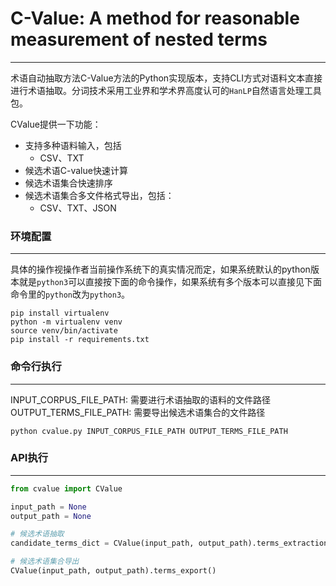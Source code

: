 # C-Value: A method for reasonable measurement of nested terms



-----

术语自动抽取方法C-Value方法的Python实现版本，支持CLI方式对语料文本直接进行术语抽取。分词技术采用工业界和学术界高度认可的`HanLP`自然语言处理工具包。

CValue提供一下功能：

* 支持多种语料输入，包括
    * CSV、TXT
* 候选术语C-value快速计算
* 候选术语集合快速排序
* 候选术语集合多文件格式导出，包括：
    * CSV、TXT、JSON

### 环境配置

-----

具体的操作视操作者当前操作系统下的真实情况而定，如果系统默认的python版本就是`python3`可以直接按下面的命令操作，如果系统有多个版本可以直接见下面命令里的`python`改为`python3`。

```shell
pip install virtualenv
python -m virtualenv venv
source venv/bin/activate
pip install -r requirements.txt
```

### 命令行执行

-----

INPUT_CORPUS_FILE_PATH: 需要进行术语抽取的语料的文件路径 OUTPUT_TERMS_FILE_PATH: 需要导出候选术语集合的文件路径

```shell
python cvalue.py INPUT_CORPUS_FILE_PATH OUTPUT_TERMS_FILE_PATH
```

### API执行

-----

```python
from cvalue import CValue

input_path = None
output_path = None

# 候选术语抽取
candidate_terms_dict = CValue(input_path, output_path).terms_extraction()

# 候选术语集合导出
CValue(input_path, output_path).terms_export()
```